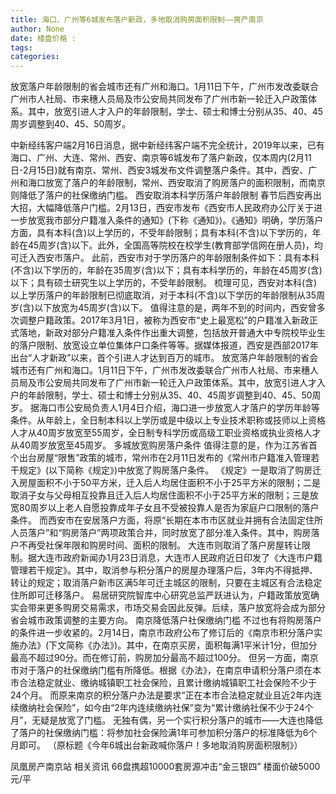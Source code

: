 ```yaml
---
title: 海口、广州等6城发布落户新政，多地取消购房面积限制——房产南京
author: None
date: 楼盘价格 : 
tags: 
categories: 
---
```

放宽落户年龄限制的省会城市还有广州和海口。1月11日下午，广州市发改委联合广州市人社局、市来穗人员局及市公安局共同发布了广州市新一轮迁入户政策体系。其中，放宽引进人才入户的年龄限制，学士、硕士和博士分别从35、40、45周岁调整到40、45、50周岁。
<!-- more -->
中新经纬客户端2月16日消息，据中新经纬客户端不完全统计，2019年以来，已有海口、广州、大连、常州、西安、南京等6城发布了落户新政，仅本周内(2月11日-2月15日)就有南京、常州、西安3城发布文件调整落户条件。其中，西安、广州和海口放宽了落户的年龄限制，常州、西安取消了购房落户的面积限制，而南京则降低了落户的社保缴纳门槛。
西安取消本科学历落户年龄限制
春节后西安再出大招，大幅降低落户门槛。2月13日，西安市发布《西安市人民政府办公厅关于进一步放宽我市部分户籍准入条件的通知》(下称《通知》)。《通知》明确，学历落户方面，具有本科(含)以上学历的，不受年龄限制；具有本科(不含)以下学历的，年龄在45周岁(含)以下。此外，全国高等院校在校学生(教育部学信网在册人员)，均可迁入西安市落户。
此前，西安市对于学历落户的年龄限制条件如下：具有本科(不含)以下学历的，年龄在35周岁(含)以下；具有本科学历的，年龄在45周岁(含)以下；具有硕士研究生以上学历的，不受年龄限制。
梳理可见，西安对本科(含)以上学历落户的年龄限制已彻底取消，对于本科(不含)以下学历的年龄限制从35周岁(含)以下放宽为45周岁(含)以下。
值得注意的是，两年不到的时间内，西安曾多次调整户籍政策。2017年3月1日，被称为西安市“史上最宽松”的户籍准入新政正式落地，新政对部分户籍准入条件作出重大调整，包括放开普通大中专院校毕业生的落户限制、放宽设立单位集体户口条件等等。据媒体报道，西安是西部2017年出台“人才新政”以来，首个引进人才达到百万的城市。
放宽落户年龄限制的省会城市还有广州和海口。1月11日下午，广州市发改委联合广州市人社局、市来穗人员局及市公安局共同发布了广州市新一轮迁入户政策体系。其中，放宽引进人才入户的年龄限制，学士、硕士和博士分别从35、40、45周岁调整到40、45、50周岁。
据海口市公安局负责人1月4日介绍，海口进一步放宽人才落户的学历年龄等条件。从年龄上，全日制本科以上学历或是中级以上专业技术职称或技师以上资格人才从40周岁放宽至55周岁，全日制专科学历或高级工职业资格或执业资格人才从40周岁放宽至45周岁。
多城放宽购房落户条件
值得注意的是，作为江苏省首个出台房屋“限售”政策的城市，常州市在2月11日发布的《常州市户籍准入管理若干规定》(以下简称《规定》)中放宽了购房落户条件。
《规定》一是取消了购房迁入房屋面积不小于50平方米，迁入后人均居住面积不小于25平方米的限制；二是取消子女与父母相互投靠且迁入后人均居住面积不小于25平方米的限制；三是放宽80周岁以上老人自愿投靠成年子女且不受被投靠人是否为家庭户口限制的落户条件。
而西安市在安居落户方面，将原“长期在本市市区就业并拥有合法固定住所人员落户”和“购房落户”两项政策合并，同时放宽了部分准入条件。其中，购房落户不再受社保年限和购房时间、面积的限制。
大连市则取消了落户房屋转让限制。据大连市政府新闻办1月23日消息，大连市人民政府近日印发了《大连市户籍管理若干规定》。其中，取消参与积分落户的房屋办理落户后，3年内不得抵押、转让的规定；取消落户新市区满5年可迁主城区的限制，只要在主城区有合法稳定住所即可迁移落户。
易居研究院智库中心研究总监严跃进认为，户籍政策放宽确实会带来更多购房交易需求，市场交易会因此反弹。后续，落户放宽将会成为部分省会城市政策调整的主要方向。
南京降低落户社保缴纳门槛
不过也有将购房落户的条件进一步收紧的。2月14日，南京市政府公布了修订后的《南京市积分落户实施办法》(下文简称《办法》)。其中，在南京买房，面积每满1平米计1分，但加分最高不超过90分。而在修订前，购房加分最高不超过100分。
但另一方面，南京市对于落户的社保缴纳门槛有所降低。根据《办法》，在南京申请积分落户须在本市合法稳定就业、缴纳城镇职工社会保险，且累计缴纳城镇职工社会保险不少于24个月。
而原来南京的积分落户办法是要求“正在本市合法稳定就业且近2年内连续缴纳社会保险”，如今由“2年内连续缴纳社保”变为“累计缴纳社保不少于24个月”，无疑是放宽了门槛。
无独有偶，另一个实行积分落户的城市——大连也降低了落户的社保缴纳门槛：将参加社会保险满1年可参加积分落户的标准降低为6个月即可。
（原标题《今年6城出台新政喊你落户！多地取消购房面积限制》）
                        
                        
                        
                        
                                        
                    
                    
                
                    
                    
                    
                
                    
                
凤凰房产南京站
相关资讯
66盘携超10000套房源冲击“金三银四”
楼面价破5000元/平
	                        
	                    
	                        
	                    
